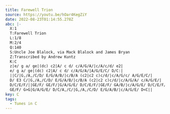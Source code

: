 ```yaml
---
title: Farewell Trion
source: https://youtu.be/hOar4KegZiY
date: 2022-08-23T01:14:55.278Z
abc: |-
  X:1
  T:Farewell Trion
  L:1/8
  M:2/4
  Q:140
  S:Uncle Joe Blalock, via Mack Blalock and James Bryan
  Z:Transcribed by Andrew Kuntz
  K:C
  z|e/ g a/ ge|(dc) c2|A/ c d/ c/A/G/A/|c/A/c/d/ e2|
  e/ g a/ ge|(dc) c2|A/ c d/ c/A/G/A/|A/G/E/C/ D/C:|
  ||C/|G,/A,/C/D/ E/G/A/B/|c/B/A (c2|c2 c)c/d/|c/A/G/c/ A/G/E/C/|
  D/ E3 C/|G,/A,/C/D/ E/G/A/B/|c/B/A (c2|c2 c)c/d/|c/A/G/A/ c/A/G/E/|
  D/C/E/F/||GE/F/ GE/F/|G/A/G/E/ D/C/E/F/|GE/F/ GA/B/|c/A/G/E/ D/C/E/F/|
  GE/F/ G>G|G/A/G/E/ D/C/A,/C/|G,/A,/C/D/ E/G/A/B/|c/A/G/E/ D<C||
key: C
tags:
  - Tunes in C
---
```

